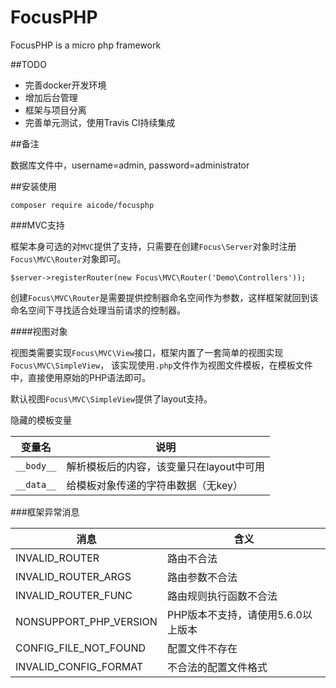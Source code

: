 # FocusPHP
FocusPHP is a micro php framework

##TODO

- 完善docker开发环境
- 增加后台管理
- 框架与项目分离
- 完善单元测试，使用Travis CI持续集成

##备注

数据库文件中，username=admin, password=administrator


##安装使用

    composer require aicode/focusphp

###MVC支持

框架本身可选的对`MVC`提供了支持，只需要在创建`Focus\Server`对象时注册`Focus\MVC\Router`对象即可。

    $server->registerRouter(new Focus\MVC\Router('Demo\Controllers'));

创建`Focus\MVC\Router`是需要提供控制器命名空间作为参数，这样框架就回到该命名空间下寻找适合处理当前请求的控制器。

####视图对象

视图类需要实现`Focus\MVC\View`接口，框架内置了一套简单的视图实现`Focus\MVC\SimpleView`，
该实现使用`.php`文件作为视图文件模板，在模板文件中，直接使用原始的PHP语法即可。

默认视图`Focus\MVC\SimpleView`提供了layout支持。

隐藏的模板变量

| 变量名            | 说明
|------------------|---------
| `__body__`       | 解析模板后的内容，该变量只在layout中可用
| `__data__`       | 给模板对象传递的字符串数据（无key）


###框架异常消息

| 消息                       | 含义
|---------------------------|----------
| INVALID_ROUTER            | 路由不合法
| INVALID_ROUTER_ARGS       | 路由参数不合法
| INVALID_ROUTER_FUNC       | 路由规则执行函数不合法
| NONSUPPORT_PHP_VERSION    | PHP版本不支持，请使用5.6.0以上版本
| CONFIG_FILE_NOT_FOUND     | 配置文件不存在
| INVALID_CONFIG_FORMAT     | 不合法的配置文件格式

